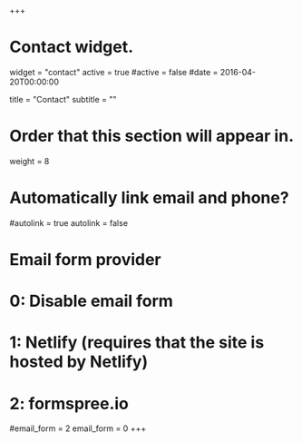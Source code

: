 +++
# Contact widget.
widget = "contact"
active = true
#active = false
#date = 2016-04-20T00:00:00

title = "Contact"
subtitle = ""

# Order that this section will appear in.
weight = 8

# Automatically link email and phone?
#autolink = true
autolink = false

# Email form provider
#   0: Disable email form
#   1: Netlify (requires that the site is hosted by Netlify)
#   2: formspree.io
#email_form = 2
email_form = 0
+++

 
